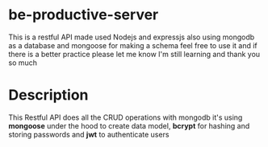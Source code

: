 # be-productive-server
This is a restful API made used Nodejs and expressjs also using mongodb as a database and mongoose for making a schema
feel free to use it and if there is a better practice please let me know I'm still learning and thank you so much
# Description
This Restful API does all the CRUD operations with mongodb it's using <strong>mongoose</strong> under the hood to create data model, <strong>bcrypt</strong> for hashing and storing passwords and <strong>jwt</strong> to authenticate users
